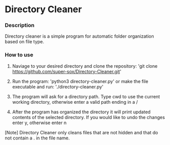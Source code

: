 # Directory Cleaner 

### Description
Directory cleaner is a simple program for automatic folder organization based on file type.

### How to use
1. Naviage to your desired directory and clone the repository:
'git clone https://github.com/super-sox/Directory-Cleaner.git'

2. Run the program:
'python3 directory-cleaner.py'
or make the file executable and run:
'./directory-cleaner.py'

3. The program will ask for a directory path. Type cwd to use the current working directory, otherwise enter a valid path ending in a /

4. After the program has organized the directory it will print updated contents of the selected directory. If you would like to undo the changes enter y, otherwise enter n

[Note] Directory Cleaner only cleans files that are not hidden and that do not contain a . in the file name.
